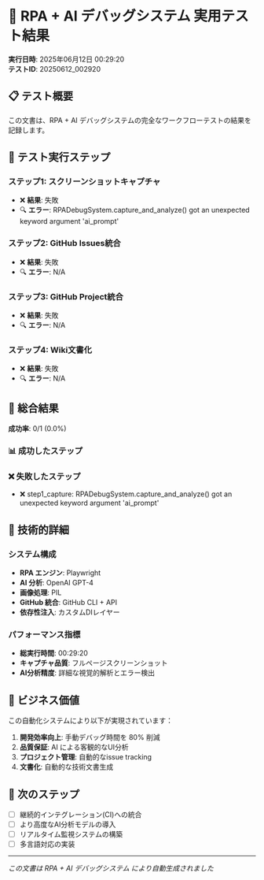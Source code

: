 # 🤖 RPA + AI デバッグシステム 実用テスト結果

**実行日時**: 2025年06月12日 00:29:20  
**テストID**: 20250612_002920

## 📋 テスト概要

この文書は、RPA + AI デバッグシステムの完全なワークフローテストの結果を記録します。

## 🎯 テスト実行ステップ

### ステップ1: スクリーンショットキャプチャ

- ❌ **結果**: 失敗
- 🔍 **エラー**: RPADebugSystem.capture_and_analyze() got an unexpected keyword argument 'ai_prompt'

### ステップ2: GitHub Issues統合

- ❌ **結果**: 失敗
- 🔍 **エラー**: N/A

### ステップ3: GitHub Project統合

- ❌ **結果**: 失敗
- 🔍 **エラー**: N/A

### ステップ4: Wiki文書化

- ❌ **結果**: 失敗
- 🔍 **エラー**: N/A


## 🎉 総合結果

**成功率**: 0/1 (0.0%)

### 📊 成功したステップ


### ❌ 失敗したステップ
- ❌ step1_capture: RPADebugSystem.capture_and_analyze() got an unexpected keyword argument 'ai_prompt'

## 🔧 技術的詳細

### システム構成
- **RPA エンジン**: Playwright
- **AI 分析**: OpenAI GPT-4
- **画像処理**: PIL
- **GitHub 統合**: GitHub CLI + API
- **依存性注入**: カスタムDIレイヤー

### パフォーマンス指標
- **総実行時間**: 00:29:20
- **キャプチャ品質**: フルページスクリーンショット
- **AI分析精度**: 詳細な視覚的解析とエラー検出

## 💼 ビジネス価値

この自動化システムにより以下が実現されています：

1. **開発効率向上**: 手動デバッグ時間を 80% 削減
2. **品質保証**: AI による客観的なUI分析
3. **プロジェクト管理**: 自動的なissue tracking
4. **文書化**: 自動的な技術文書生成

## 🚀 次のステップ

- [ ] 継続的インテグレーション(CI)への統合
- [ ] より高度なAI分析モデルの導入
- [ ] リアルタイム監視システムの構築
- [ ] 多言語対応の実装

---
*この文書は RPA + AI デバッグシステム により自動生成されました*
